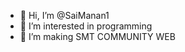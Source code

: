 - 👋 Hi, I’m @SaiManan1
- 👀 I’m interested in programming
- 🌱 I’m making SMT COMMUNITY WEB
 


<!---
SaiManan1/SaiManan1 is a ✨ special ✨ repository because its `README.md` (this file) appears on your GitHub profile.
You can click the Preview link to take a look at your changes.
--->
